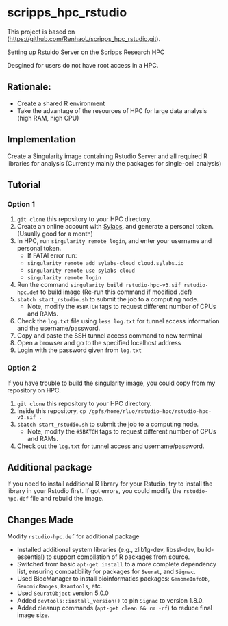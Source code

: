 # scripps_hpc_rstudio
This project is based on (https://github.com/RenhaoL/scripps_hpc_rstudio.git).

Setting up Rstuido Server on the Scripps Research HPC

Desgined for users do not have root access in a HPC.
## Rationale: 
- Create a shared R environment
- Take the advantage of the resources of HPC for large data analysis (high RAM, high CPU)

## Implementation
Create a Singularity image containing Rstudio Server and all required R libraries for analysis (Currently mainly the packages for single-cell analysis)

## Tutorial

### Option 1
1. `git clone` this repository to your HPC directory. 
2. Create an online account with [Sylabs](https://sylabs.io/), and generate a personal token. (Usually good for a month)
3. In HPC, run `singularity remote login`, and enter your username and personal token.   
   - If FATAl error run:
   - `singularity remote add sylabs-cloud cloud.sylabs.io`
   - `singularity remote use sylabs-cloud`
   - `singularity remote login`
5. Run the command `singularity build rstudio-hpc-v3.sif rstudio-hpc.def` to build image (Re-run this command if modified .def)
6. `sbatch start_rstudio.sh` to submit the job to a computing node. 
    - Note, modify the `#SBATCH` tags to request different number of CPUs and RAMs.
7. Check the `log.txt` file using `less log.txt` for tunnel access information and the username/password.
8. Copy and paste the SSH tunnel access command to new terminal
9. Open a browser and go to the specified localhost address
10. Login with the password given from `log.txt`

### Option 2
If you have trouble to build the singularity image, you could copy from my repository on HPC. 

1. `git clone` this repository to your HPC directory. 
2. Inside this repository, `cp /gpfs/home/rluo/rstudio-hpc/rstudio-hpc-v3.sif .`
3. `sbatch start_rstudio.sh` to submit the job to a computing node. 
    - Note, modify the `#SBATCH` tags to request different number of CPUs and RAMs.
4. Check out the `log.txt` for tunnel access and username/password.

## Additional package
If you need to install additional R library for your Rstudio, try to install the library in your Rstudio first. If got errors, you could modify the `rstudio-hpc.def` file and rebuild the image. 

## Changes Made
Modify `rstudio-hpc.def` for additional package
- Installed additional system libraries (e.g., zlib1g-dev, libssl-dev, build-essential) to support compilation of R packages from source.
- Switched from basic `apt-get install` to a more complete dependency list, ensuring compatibility for packages for `Seurat`, and `Signac`.
- Used BiocManager to install bioinformatics packages: `GenomeInfoDb`, `GenomicRanges`, `Rsamtools`, etc.
- Used `SeuratObject` version 5.0.0
- Added `devtools::install_version()` to pin `Signac` to version 1.8.0.
- Added cleanup commands (`apt-get clean && rm -rf`) to reduce final image size.
